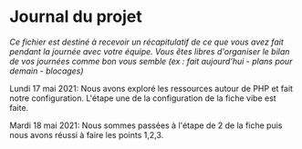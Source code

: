 # Journal du projet

*Ce fichier est destiné à recevoir un récapitulatif de ce que vous avez fait pendant la journée avec votre équipe. Vous êtes libres d'organiser le bilan de vos journées comme bon vous semble (ex : fait aujourd'hui - plans pour demain - blocages)*

Lundi 17 mai 2021:
Nous avons exploré les ressources autour de PHP et fait notre configuration.
L'étape une de la configuration de la fiche vibe est faite.

Mardi 18 mai 2021:
Nous sommes passées à l'étape de 2 de la fiche puis nous avons réussi à faire les points 1,2,3.
